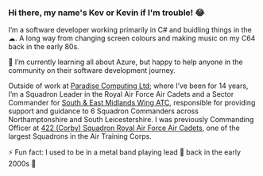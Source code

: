 ### Hi there, my name's Kev or Kevin if I'm trouble! 😂

I’m a software developer working primarily in C# and buidling things in the ☁. A long way from changing screen colours and making music on my C64 back in the early 80s.

🌱 I’m currently learning all about Azure, but happy to help anyone in the community on their software development journey.

Outside of work at [Paradise Computing Ltd](https://www.paradisecomputing.co.uk/); where I’ve been for 14 years, I’m a Squadron Leader in the Royal Air Force Air Cadets and a Sector Commander for [South & East Midlands Wing ATC](https://semidsatc.org.uk/), responsible for providing support and guidance to 6 Squadron Commanders across Northamptonshire and South Leicestershire. I was previously Commanding Officer at [422 (Corby) Squadron Royal Air Force Air Cadets](http://422corbyatc.co.uk/), one of the largest Squadrons in the Air Training Corps.

⚡ Fun fact: I used to be in a metal band playing lead 🎸 back in the early 2000s 🤘 
